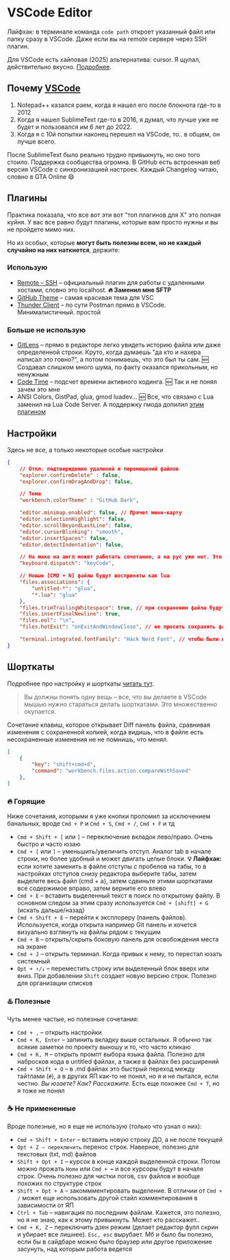 # VSCode Editor

Лайфхак: в терминале команда `code path` откроет указанный файл или папку сразу в VSCode. Даже если вы на remote сервере через SSH плагин.

Для VSCode есть хайповая (2025) альтернатива: cursor. Я щупал, действительно вкусно. [Подробнее](https://t.me/gmodevs/189994).

## Почему [VSCode](https://code.visualstudio.com)

1. Notepad++ казался раем, когда я нашел его после блокнота где-то в 2012
2. Когда я нашел SublimeText где-то в 2016, я думал, что лучше уже не будет и пользовался им 6 лет до 2022.
3. Когда я с 10й попытки наконец перешел на VSCode, то.. в общем, он лучше всего.

После SublimeText было реально трудно привыкнуть, но оно того стоило. Поддержка сообщества огромна. В GitHub есть встроенная веб версия VSCode с синхронизацией настроек. Каждый Changelog читаю, словно в GTA Online 😄

## Плагины

Практика показала, что все вот эти вот "топ плагинов для X" это полная куйня. У вас все равно будут плагины, которые вам просто нужны и вы не пройдете мимо них.

Но из особых, которые **могут быть полезны всем, но не каждый случайно на них наткнется**, держите:

### Использую

- [Remote – SSH](/vscode-remote-ssh) – официальный плагин для работы с удаленными хостами, словно это localhost. **🔥 Заменил мне SFTP**
- [GitHub Theme](https://marketplace.visualstudio.com/items?itemName=GitHub.github-vscode-theme) – самая красивая тема для VSC
- [Thunder Client](https://www.thunderclient.com) – по сути Postman прямо в VSCode. Минималистичный. простой

### Больше не использую

- [GitLens](https://marketplace.visualstudio.com/items?itemName=eamodio.gitlens) – прямо в редакторе легко увидеть историю файла или даже определенной строки. Круто, когда думаешь "да кто и нахера написал это говно?", а потом понимаешь, что это был ты сам. 🆕 Создавал слишком много шума, по факту оказался прикольным, но ненужным
- [Code Time](https://marketplace.visualstudio.com/items?itemName=softwaredotcom.swdc-vscode) – подсчет времени активного кодинга. 🆕 Так и не понял зачем это мне
- ANSI Colors, GistPad, glua, gmod luadev... 🆕 Все, что связано с Lua заменил на Lua Code Server. А поддержку гмода допилил [этим плагином](https://github.com/LuaLS/LLS-Addons/tree/main/addons/garrysmod)

## Настройки

Здесь не все, а только некоторые особые настройки

```json
{
	// Откл. подтверждение удалений и перемещений файлов
	"explorer.confirmDelete" : false,
	"explorer.confirmDragAndDrop": false,

	// Тема
	"workbench.colorTheme" : "GitHub Dark",

	"editor.minimap.enabled": false, // Прячет мини-карту
	"editor.selectionHighlight": false,
	"editor.scrollBeyondLastLine": false,
	"editor.cursorBlinking": "smooth",
	"editor.insertSpaces": false,
	"editor.detectIndentation": false,

	// На маке на англ может работать сочетание, а на рус уже нет. Это фикс
	"keyboard.dispatch": "keyCode",

	// Новые [CMD + N] файлы будут восприняты как lua
	"files.associations": {
		"untitled-*": "glua",
		"*.lua": "glua"
	},
	"files.trimTrailingWhitespace": true, // при сохранении файла будут удалены концевые пробелы
	"files.insertFinalNewline": true,
	"files.eol": "\n",
	"files.hotExit": "onExitAndWindowClose", // не просить сохранять файлы при выходе. Просто восстанавливать их после открытия

	"terminal.integrated.fontFamily": "Hack Nerd Font", // чтобы были иконки в встроенном терминале. Нужно установить шрифт
}
```

## Шорткаты

Подробнее про настройку и шорткаты [читать тут](https://code.visualstudio.com/docs/getstarted/keybindings).

> Вы должны понять одну вещь – все, что вы делаете в VSCode мышью нужно стараться делать шорткатами. Это множественно окупается.

Сочетание клавиш, которое открывает Diff панель файла, сравнивая изменения с сохраненной копией, когда видишь, что в файле есть несохраненные изменения не не помнишь, что менял.

```json
[
	{
		"key": "shift+cmd+d",
		"command": "workbench.files.action.compareWithSaved"
	},
]
```

### 🔥 Горящие

Ниже сочетания, которыми я уже кнопки проломил за исключением банальных, вроде `Cmd + P` и `Cmd + S`, `Cmd + /`, `Cmd + F` и тд

- `Cmd + Shift + [` или `]` – переключение вкладок лево/право. Очень быстро и часто юзаю
- `Cmd + [` или `]` – уменьшить/увеличить отступ. Аналог tab в начале строки, но более удобный и может двигать целые блоки. **💡 Лайфхак:** если хотите заменить в файле отступы с пробелов на табы, то в настройках отступов снизу редактора выберите табы, затем выделите весь файл (cmd + a), затем сдвиньте этими шорткатами все содержимое вправо, затем верните его влево
- `Cmd + E` – вставить выделенный текст в поиск по открытому файлу. В основном следом за этим сразу используется `Cmd + [shift] + G` (искать дальше/назад)
- `Cmd + Shift + E` – перейти к эксплореру (панель файлов). Используется, когда открыта например Git панель и хочется визуально взглянуть на файлы рядом с текущим
- `Cmd + B` – открыть/скрыть боковую панель для освобождения места на экране
- `Cmd + J` – открыть терминал. Когда привык к нему, то перестал юзать системный
- `Opt + ↑/↓` – переместить строку или выделенный блок вверх или вниз. При добавлении `Shift` создает новую версию строк. Полезно для организации списков

### ♨️ Полезные

Чуть менее частые, но полезные сочетания:

- `Cmd + ,` – открыть настройки
- `Cmd + K, Enter` – запинить вкладку выше остальных. Я обычно так всякие заметки по проекту выношу и то, что часто кликаю
- `Cmd + K, M` – открыть промпт выбора языка файла. Полезно для набросков кода в untitled файлах, а также в файлах без расширений
- `Cmd + Shift + O` – в .md файлах это быстрый переход между тайтлами (`#`), а в других ЯП как-то не понял, но я и не пытался, если честно. _Вы юзаете? Как? Расскажите_. Есть еще похожее `Cmd + T`, но я тоже не понял

### ☕ Не примененные

Вроде полезные, но я еще не использую (только что узнал о них):

- `Cmd + Shift + Enter` – вставить новую строку ДО, а не после текущей
- `Opt + Z – переключить` перенос строк. Наверное, полезно для текстовых (txt, md) файлов
- `Shift + Opt + I` – курсок в конце каждой выделенной строки. Потом можно прожать `Home` или `Cmd + ⬅️` и все курсоры будут в начале строк. Очень полезно для чистки логов, csv файлов и вообще похожих по структуре строк
- `Shift + Opt + A` – закоммментировать выделение. В отличии от `Cmd + /` может еще использовать другой стайл комментирования в зависимости от ЯП
- `Ctrl + Tab` – навигация по последним файлам. Кажется, это полезно, но я не знаю, как к этому привыкнуть. Может кто расскажет..
- `Cmd + K, Z` – переключить дзен режим (делает редактор фулл скрин и убирает все лишнее). `Esc, esc` вырубает. Мб и было бы полезно, если бы в сайдбаре можно было браузер или другое приложение засунуть, над которым работа ведется
